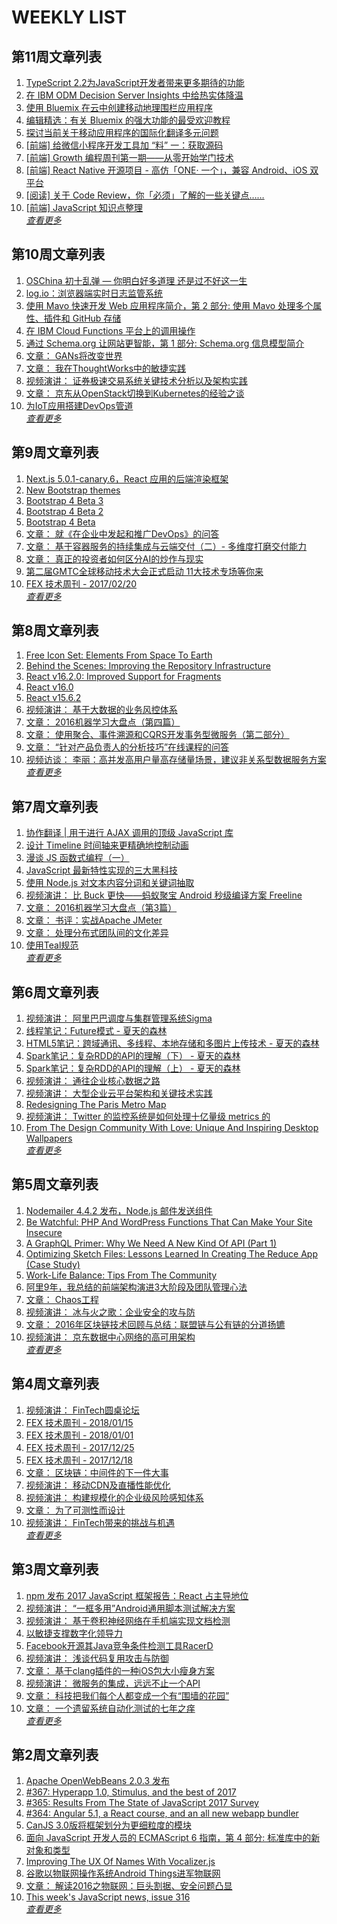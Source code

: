 # WEEKLY LIST        
## 第11周文章列表       
1. [TypeScript 2.2为JavaScript开发者带来更多期待的功能](http://www.infoq.com/cn/news/2017/03/typescript-22-released?utm_campaign=infoq_content&utm_source=infoq&utm_medium=feed&utm_term=global)       
2. [在 IBM ODM Decision Server Insights 中给热实体降温](http://www.ibm.com/developerworks/cn/middleware/library/mw-1611-crowther-trs/1611-crowther.html?ca=drs-)       
3. [使用 Bluemix 在云中创建移动地理围栏应用程序](http://www.ibm.com/developerworks/cn/mobile/mo-mobile-geofencing-apps-cloud-bluemix-trs/index.html?ca=drs-)       
4. [编辑精选：有关 Bluemix 的强大功能的最受欢迎教程](http://www.ibm.com/developerworks/cn/cloud/library/cl-best-of-bluemix-tutorials-2016-trs/index.html?ca=drs-)       
5. [探讨当前关于移动应用程序的国际化翻译多元问题](http://www.ibm.com/developerworks/cn/mobile/mo-cn-translation/index.html?ca=drs-)       
6. [[前端] 给微信小程序开发工具加 “料” 一：获取源码](http://gold.xitu.io/entry/581696afd203090055c69732)       
7. [[前端] Growth 编程周刊第一期——从零开始学门技术](http://gold.xitu.io/entry/58169375bf22ec006895e8a8)       
8. [[前端] React Native 开源项目 - 高仿「ONE· 一个」，兼容 Android、iOS 双平台](http://gold.xitu.io/entry/58169039c4c971005550d50e)       
9. [[阅读] 关于 Code Review，你「必须」了解的一些关键点……](http://gold.xitu.io/entry/58168f132f301e005ce163f1)       
10. [[前端] JavaScript 知识点整理](http://gold.xitu.io/entry/58168a3a2e958a00549fa8c3)       
*[查看更多](https://github.com/iv-web/ivweb-weekly/blob/master/weekly/2018/week_11/)*       

       
## 第10周文章列表       
1. [OSChina 初十乱弹 — 你明白好多道理 还是过不好这一生](https://my.oschina.net/xxiaobian/blog/1623608)       
2. [log.io：浏览器端实时日志监管系统](http://www.ibm.com/developerworks/cn/web/1607-browser-logio-monitor/index.html?ca=drs-)       
3. [使用 Mavo 快速开发 Web 应用程序简介，第 2
                部分: 使用 Mavo 处理多个属性、插件和 GitHub 存储](http://www.ibm.com/developerworks/cn/web/wa-rapid-application-development-mavo-2/index.html?ca=drs-)       
4. [在 IBM Cloud Functions 平台上的调用操作](http://www.ibm.com/developerworks/cn/web/wa-invoke-openwhisk-action/index.html?ca=drs-)       
5. [通过 Schema.org 让网站更智能，第 1 部分: Schema.org 信息模型简介](http://www.ibm.com/developerworks/cn/web/wa-schemaorg1/index.html?ca=drs-)       
6. [文章： GANs将改变世界](http://www.infoq.com/cn/articles/gans-change-the-world?utm_campaign=infoq_content&utm_source=infoq&utm_medium=feed&utm_term=global)       
7. [文章： 我在ThoughtWorks中的敏捷实践](http://www.infoq.com/cn/articles/my-agile-practice-in-thoughtworks?utm_campaign=infoq_content&utm_source=infoq&utm_medium=feed&utm_term=global)       
8. [视频演讲： 证券极速交易系统关键技术分析以及架构实践](http://www.infoq.com/cn/presentations/key-technology-of-the-securities-trading-system?utm_campaign=infoq_content&utm_source=infoq&utm_medium=feed&utm_term=global)       
9. [文章： 京东从OpenStack切换到Kubernetes的经验之谈](http://www.infoq.com/cn/articles/jingdong-from-openstack-to-kubernetes?utm_campaign=infoq_content&utm_source=infoq&utm_medium=feed&utm_term=global)       
10. [为IoT应用搭建DevOps管道](http://www.infoq.com/cn/news/2017/02/setting-up-devops-iot?utm_campaign=infoq_content&utm_source=infoq&utm_medium=feed&utm_term=global)       
*[查看更多](https://github.com/iv-web/ivweb-weekly/blob/master/weekly/2018/week_11/)*       

       
## 第9周文章列表       
1. [Next.js 5.0.1-canary.6，React 应用的后端渲染框架](https://www.oschina.net/news/93471/next-5-0-1-canary-6)       
2. [New Bootstrap themes](http://blog.getbootstrap.com/2018/02/21/new-bootstrap-themes/)       
3. [Bootstrap 4 Beta 3](http://blog.getbootstrap.com/2017/12/28/bootstrap-4-beta-3/)       
4. [Bootstrap 4 Beta 2](http://blog.getbootstrap.com/2017/10/19/bootstrap-4-beta-2/)       
5. [Bootstrap 4 Beta](http://blog.getbootstrap.com/2017/08/10/bootstrap-4-beta/)       
6. [文章： 就《在企业中发起和推广DevOps》的问答](http://www.infoq.com/cn/articles/book-review-scaling-DevOps?utm_campaign=infoq_content&utm_source=infoq&utm_medium=feed&utm_term=global)       
7. [文章： 基于容器服务的持续集成与云端交付（二）- 多维度打磨交付能力](http://www.infoq.com/cn/articles/CICDInCaaS-ImproveCD?utm_campaign=infoq_content&utm_source=infoq&utm_medium=feed&utm_term=global)       
8. [文章： 真正的投资者如何区分AI的炒作与现实](http://www.infoq.com/cn/articles/how-real-investors-separate-ai-hype-from-reality?utm_campaign=infoq_content&utm_source=infoq&utm_medium=feed&utm_term=global)       
9. [第二届GMTC全球移动技术大会正式启动  11大技术专场等你来](http://www.infoq.com/cn/news/2017/02/GMTC-2017-launch?utm_campaign=infoq_content&utm_source=infoq&utm_medium=feed&utm_term=global)       
10. [FEX 技术周刊 - 2017/02/20](http://fex.baidu.com/blog/2017/02/fex-weekly-20//)       
*[查看更多](https://github.com/iv-web/ivweb-weekly/blob/master/weekly/2018/week_11/)*       

       
## 第8周文章列表       
1. [Free Icon Set: Elements From Space To Earth](https://www.smashingmagazine.com/2017/02/freebie-space-earth-elements-icon-set/)       
2. [Behind the Scenes: Improving the Repository Infrastructure](https://reactjs.org/blog/2017/12/15/improving-the-repository-infrastructure.html)       
3. [React v16.2.0: Improved Support for Fragments](https://reactjs.org/blog/2017/11/28/react-v16.2.0-fragment-support.html)       
4. [React v16.0](https://reactjs.org/blog/2017/09/26/react-v16.0.html)       
5. [React v15.6.2](https://reactjs.org/blog/2017/09/25/react-v15.6.2.html)       
6. [视频演讲： 基于大数据的业务风控体系](http://www.infoq.com/cn/presentations/business-risk-control-system-based-on-large-data?utm_campaign=infoq_content&utm_source=infoq&utm_medium=feed&utm_term=global)       
7. [文章： 2016机器学习大盘点（第四篇）](http://www.infoq.com/cn/articles/2016-machine-learning-market-part04?utm_campaign=infoq_content&utm_source=infoq&utm_medium=feed&utm_term=global)       
8. [文章： 使用聚合、事件溯源和CQRS开发事务型微服务（第二部分）](http://www.infoq.com/cn/articles/microservices-aggregates-events-cqrs-part-2-richardson?utm_campaign=infoq_content&utm_source=infoq&utm_medium=feed&utm_term=global)       
9. [文章： “针对产品负责人的分析技巧”在线课程的问答](http://www.infoq.com/cn/articles/analysis-techniques-product-owners?utm_campaign=infoq_content&utm_source=infoq&utm_medium=feed&utm_term=global)       
10. [视频访谈： 李丽：高并发高用户量高存储量场景，建议非关系型数据服务方案](http://www.infoq.com/cn/interviews/interview-with-lili-talk-storage-services?utm_campaign=infoq_content&utm_source=infoq&utm_medium=feed&utm_term=global)       
*[查看更多](https://github.com/iv-web/ivweb-weekly/blob/master/weekly/2018/week_11/)*       

       
## 第7周文章列表       
1. [协作翻译 | 用于进行 AJAX 调用的顶级 JavaScript 库](https://www.oschina.net/translate/top-javascript-libraries-for-making-ajax-calls)       
2. [设计 Timeline 时间轴来更精确地控制动画](https://www.h5jun.com/post/timeline-for-animations.html)       
3. [漫谈 JS 函数式编程（一）](https://www.h5jun.com/post/js-functional-1.html)       
4. [JavaScript 最新特性实现的三大黑科技](https://www.h5jun.com/post/three-black-tech-in-modern-js.html)       
5. [使用 Node.js 对文本内容分词和关键词抽取](https://www.h5jun.com/post/segment-with-nodejs.html)       
6. [视频演讲： 比 Buck 更快——蚂蚁聚宝 Android 秒级编译方案 Freeline](http://www.infoq.com/cn/presentations/android-second-compilation-scheme-freeline?utm_campaign=infoq_content&utm_source=infoq&utm_medium=feed&utm_term=global)       
7. [文章： 2016机器学习大盘点（第3篇）](http://www.infoq.com/cn/articles/2016-machine-learning-market-part03?utm_campaign=infoq_content&utm_source=infoq&utm_medium=feed&utm_term=global)       
8. [文章： 书评：实战Apache JMeter](http://www.infoq.com/cn/articles/jmeter-by-example-book-review?utm_campaign=infoq_content&utm_source=infoq&utm_medium=feed&utm_term=global)       
9. [文章： 处理分布式团队间的文化差异](http://www.infoq.com/cn/articles/culture-distributed-team?utm_campaign=infoq_content&utm_source=infoq&utm_medium=feed&utm_term=global)       
10. [使用Teal规范](http://www.infoq.com/cn/news/2017/02/applying-teal-paradigm?utm_campaign=infoq_content&utm_source=infoq&utm_medium=feed&utm_term=global)       
*[查看更多](https://github.com/iv-web/ivweb-weekly/blob/master/weekly/2018/week_11/)*       

       
## 第6周文章列表       
1. [视频演讲： 阿里巴巴调度与集群管理系统Sigma](http://www.infoq.com/cn/presentations/alibaba-scheduling-and-cluster-management-system-sigma?utm_campaign=infoq_content&utm_source=infoq&utm_medium=feed&utm_term=global)       
2. [线程笔记：Future模式 - 夏天的森林](http://www.cnblogs.com/sharpxiajun/p/5608663.html)       
3. [HTML5笔记：跨域通讯、多线程、本地存储和多图片上传技术 - 夏天的森林](http://www.cnblogs.com/sharpxiajun/p/5554530.html)       
4. [Spark笔记：复杂RDD的API的理解（下） - 夏天的森林](http://www.cnblogs.com/sharpxiajun/p/5521495.html)       
5. [Spark笔记：复杂RDD的API的理解（上） - 夏天的森林](http://www.cnblogs.com/sharpxiajun/p/5513612.html)       
6. [视频演讲： 通往企业核心数据之路](http://www.infoq.com/cn/presentations/the-road-to-the-enterprise-core-data?utm_campaign=infoq_content&utm_source=infoq&utm_medium=feed&utm_term=global)       
7. [视频演讲： 大型企业云平台架构和关键技术实践](http://www.infoq.com/cn/presentations/practices-of-large-enterprise-cloud-platform-architecture-and-key-technology?utm_campaign=infoq_content&utm_source=infoq&utm_medium=feed&utm_term=global)       
8. [Redesigning The Paris Metro Map](https://www.smashingmagazine.com/2017/01/redesigning-the-paris-metro-map/)       
9. [视频演讲： Twitter 的监控系统是如何处理十亿量级 metrics 的](http://www.infoq.com/cn/presentations/how-twitter-monitoring-system-deal-with-billion-order-metrics?utm_campaign=infoq_content&utm_source=infoq&utm_medium=feed&utm_term=global)       
10. [From The Design Community With Love: Unique And Inspiring Desktop Wallpapers](https://www.smashingmagazine.com/2017/01/from-the-community-with-love-unique-inspiring-desktop-wallpapers/)       
*[查看更多](https://github.com/iv-web/ivweb-weekly/blob/master/weekly/2018/week_11/)*       

       
## 第5周文章列表       
1. [Nodemailer 4.4.2 发布，Node.js 邮件发送组件](https://www.oschina.net/news/92634/nodemailer-4-4-2)       
2. [Be Watchful: PHP And WordPress Functions That Can Make Your Site Insecure](https://www.smashingmagazine.com/2018/01/php-wordpress-functions-site-insecure/)       
3. [A GraphQL Primer: Why We Need A New Kind Of API (Part 1)](https://www.smashingmagazine.com/2018/01/graphql-primer-new-api-part-1/)       
4. [Optimizing Sketch Files: Lessons Learned In Creating The Reduce App (Case Study)](https://www.smashingmagazine.com/2018/01/reduce-app-optimizing-sketch-files/)       
5. [Work-Life Balance: Tips From The Community](https://www.smashingmagazine.com/2018/01/work-life-balance-tips-community/)       
6. [阿里9年，我总结的前端架构演进3大阶段及团队管理心法](http://www.infoq.com/cn/news/2017/01/Ali-9-3?utm_campaign=infoq_content&utm_source=infoq&utm_medium=feed&utm_term=global)       
7. [文章： Chaos工程](http://www.infoq.com/cn/articles/chaos-engineering?utm_campaign=infoq_content&utm_source=infoq&utm_medium=feed&utm_term=global)       
8. [视频演讲： 冰与火之歌：企业安全的攻与防](http://www.infoq.com/cn/presentations/attack-and-defense-of-enterprise-security?utm_campaign=infoq_content&utm_source=infoq&utm_medium=feed&utm_term=global)       
9. [文章： 2016年区块链技术回顾与总结：联盟链与公有链的分道扬镳](http://www.infoq.com/cn/articles/review-and-summary-of-chain-technology-in-2016?utm_campaign=infoq_content&utm_source=infoq&utm_medium=feed&utm_term=global)       
10. [视频演讲： 京东数据中心网络的高可用架构](http://www.infoq.com/cn/presentations/jingdong-data-center-network-highly-available-architecture?utm_campaign=infoq_content&utm_source=infoq&utm_medium=feed&utm_term=global)       
*[查看更多](https://github.com/iv-web/ivweb-weekly/blob/master/weekly/2018/week_11/)*       

       
## 第4周文章列表       
1. [视频演讲： FinTech圆桌论坛](http://www.infoq.com/cn/presentations/round-table-forum-of-fintech?utm_campaign=infoq_content&utm_source=infoq&utm_medium=feed&utm_term=global)       
2. [FEX 技术周刊 - 2018/01/15](http://fex.baidu.com/blog/2018/01/fex-weekly-15//)       
3. [FEX 技术周刊 - 2018/01/01](http://fex.baidu.com/blog/2018/01/fex-weekly-01//)       
4. [FEX 技术周刊 - 2017/12/25](http://fex.baidu.com/blog/2017/12/fex-weekly-25//)       
5. [FEX 技术周刊 - 2017/12/18](http://fex.baidu.com/blog/2017/12/fex-weekly-18//)       
6. [文章： 区块链：中间件的下一件大事](http://www.infoq.com/cn/articles/blockchain-middleware?utm_campaign=infoq_content&utm_source=infoq&utm_medium=feed&utm_term=global)       
7. [视频演讲： 移动CDN及直播性能优化](http://www.infoq.com/cn/presentations/performance-optimization-of-mobile-cdn-and-live?utm_campaign=infoq_content&utm_source=infoq&utm_medium=feed&utm_term=global)       
8. [视频演讲： 构建规模化的企业级风险感知体系](http://www.infoq.com/cn/presentations/the-construction-of-a-large-scale-enterprise-level-risk-perception-system?utm_campaign=infoq_content&utm_source=infoq&utm_medium=feed&utm_term=global)       
9. [文章： 为了可测性而设计](http://www.infoq.com/cn/articles/design-for-testability?utm_campaign=infoq_content&utm_source=infoq&utm_medium=feed&utm_term=global)       
10. [视频演讲： FinTech带来的挑战与机遇](http://www.infoq.com/cn/presentations/challenges-and-opportunities-brought-by-fintech?utm_campaign=infoq_content&utm_source=infoq&utm_medium=feed&utm_term=global)       
*[查看更多](https://github.com/iv-web/ivweb-weekly/blob/master/weekly/2018/week_11/)*       

       
## 第3周文章列表       
1. [npm 发布 2017 JavaScript 框架报告：React 占主导地位](https://www.oschina.net/news/92218/npm-state-of-javascript-frameworks-2017-part-1)       
2. [视频演讲： “一框多用”Android通用脚本测试解决方案](http://www.infoq.com/cn/presentations/the-solution-of-android-general-script-test?utm_campaign=infoq_content&utm_source=infoq&utm_medium=feed&utm_term=global)       
3. [视频演讲： 基于卷积神经网络在手机端实现文档检测](http://www.infoq.com/cn/presentations/document-detection-based-on-convolution-neural-network-in-mobile-terminal?utm_campaign=infoq_content&utm_source=infoq&utm_medium=feed&utm_term=global)       
4. [以敏捷支撑数字化领导力](http://www.infoq.com/cn/news/2018/01/digital-leadership-agile?utm_campaign=infoq_content&utm_source=infoq&utm_medium=feed&utm_term=global)       
5. [Facebook开源其Java竞争条件检测工具RacerD](http://www.infoq.com/cn/news/2018/01/java-concurrency-infer-racerd?utm_campaign=infoq_content&utm_source=infoq&utm_medium=feed&utm_term=global)       
6. [视频演讲： 浅谈代码复用攻击与防御](http://www.infoq.com/cn/presentations/attack-and-defense-of-code-reuse?utm_campaign=infoq_content&utm_source=infoq&utm_medium=feed&utm_term=global)       
7. [文章： 基于clang插件的一种iOS包大小瘦身方案](http://www.infoq.com/cn/articles/clang-plugin-ios-app-size-reducing?utm_campaign=infoq_content&utm_source=infoq&utm_medium=feed&utm_term=global)       
8. [视频演讲： 微服务的集成，远远不止一个API](http://www.infoq.com/cn/presentations/micro-service-integration-far-more-than-one-api?utm_campaign=infoq_content&utm_source=infoq&utm_medium=feed&utm_term=global)       
9. [文章： 科技把我们每个人都变成一个有“围墙的花园”](http://www.infoq.com/cn/articles/technology-turn-us-all-into-a-walled-garden?utm_campaign=infoq_content&utm_source=infoq&utm_medium=feed&utm_term=global)       
10. [文章： 一个遗留系统自动化测试的七年之痒](http://www.infoq.com/cn/articles/automation-test-of-a-seven-year-legacy-system?utm_campaign=infoq_content&utm_source=infoq&utm_medium=feed&utm_term=global)       
*[查看更多](https://github.com/iv-web/ivweb-weekly/blob/master/weekly/2018/week_11/)*       

       
## 第2周文章列表       
1. [Apache OpenWebBeans 2.0.3 发布](https://www.oschina.net/news/92041/apache-openwebbeans-2-0-3)       
2. [#367: Hyperapp 1.0, Stimulus, and the best of 2017](http://javascriptweekly.com/issues/367)       
3. [#365: Results From The State of JavaScript 2017 Survey](http://javascriptweekly.com/issues/365)       
4. [#364: Angular 5.1, a React course, and an all new webapp bundler](http://javascriptweekly.com/issues/364)       
5. [CanJS 3.0版将框架划分为更细粒度的模块](http://www.infoq.com/cn/news/2017/01/canjs-30?utm_campaign=infoq_content&utm_source=infoq&utm_medium=feed&utm_term=global)       
6. [面向 JavaScript 开发人员的 ECMAScript 6 指南，第 4
        部分: 标准库中的新对象和类型](http://www.ibm.com/developerworks/cn/web/wa-ecmascript6-neward-p4/index.html?ca=drs-)       
7. [Improving The UX Of Names With Vocalizer.js](https://www.smashingmagazine.com/2016/12/improving-ux-names-vocalizer-js/)       
8. [谷歌以物联网操作系统Android Things进军物联网](http://www.infoq.com/cn/news/2017/01/android-things?utm_campaign=infoq_content&utm_source=infoq&utm_medium=feed&utm_term=global)       
9. [文章： 解读2016之物联网：巨头割据、安全问题凸显](http://www.infoq.com/cn/articles/2016-review-iot?utm_campaign=infoq_content&utm_source=infoq&utm_medium=feed&utm_term=global)       
10. [This week's JavaScript news, issue 316](http://javascriptweekly.com/issues/316)       
*[查看更多](https://github.com/iv-web/ivweb-weekly/blob/master/weekly/2018/week_11/)*       

